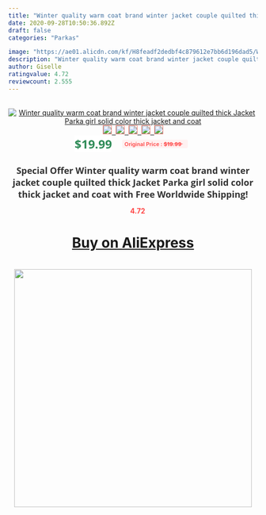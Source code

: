 ```yaml
---
title: "Winter quality warm coat brand winter jacket couple quilted thick Jacket Parka girl solid color thick jacket and coat"
date: 2020-09-28T10:50:36.892Z
draft: false
categories: "Parkas"

image: "https://ae01.alicdn.com/kf/H8feadf2dedbf4c879612e7bb6d196dad5/Winter-quality-warm-coat-brand-winter-jacket-couple-quilted-thick-Jacket-Parka-girl-solid-color-thick.jpg"
description: "Winter quality warm coat brand winter jacket couple quilted thick Jacket Parka girl solid color thick jacket and coat"
author: Giselle
ratingvalue: 4.72
reviewcount: 2.555
---
```

<br>
<div style="text-align: center;">
<a href="https://s.click.aliexpress.com/e/_Ash6CV" target="_blank" rel="nofollow noopener noreferrer"><img alt="Winter quality warm coat brand winter jacket couple quilted thick Jacket Parka girl solid color thick jacket and coat" class="magnifier-image" src="https://ae01.alicdn.com/kf/H8feadf2dedbf4c879612e7bb6d196dad5/Winter-quality-warm-coat-brand-winter-jacket-couple-quilted-thick-Jacket-Parka-girl-solid-color-thick.jpg_640x640.jpg">
<br>
<img style="border:1px solid salmon" src="https://ae01.alicdn.com/kf/H8feadf2dedbf4c879612e7bb6d196dad5/Winter-quality-warm-coat-brand-winter-jacket-couple-quilted-thick-Jacket-Parka-girl-solid-color-thick.jpg_120x120.jpg">&nbsp;&nbsp;<img style="border:1px solid salmon" src="https://ae01.alicdn.com/kf/Hf9cecf259db8478a9fdf9e56927e03e0I/Winter-quality-warm-coat-brand-winter-jacket-couple-quilted-thick-Jacket-Parka-girl-solid-color-thick.jpg_120x120.jpg">&nbsp;&nbsp;<img style="border:1px solid salmon" src="https://ae01.alicdn.com/kf/Hbbb65d0230f8461fba13932e85569cb68/Winter-quality-warm-coat-brand-winter-jacket-couple-quilted-thick-Jacket-Parka-girl-solid-color-thick.jpg_120x120.jpg">&nbsp;&nbsp;<img style="border:1px solid salmon" src="https://ae01.alicdn.com/kf/H90612676cdc141c1966ab9cfd8088bc2y/Winter-quality-warm-coat-brand-winter-jacket-couple-quilted-thick-Jacket-Parka-girl-solid-color-thick.jpg_120x120.jpg">&nbsp;&nbsp;<img style="border:1px solid salmon" src="https://ae01.alicdn.com/kf/He2712eeaa21c4f36b25c04e2378d69edZ/Winter-quality-warm-coat-brand-winter-jacket-couple-quilted-thick-Jacket-Parka-girl-solid-color-thick.jpg_120x120.jpg"></a></div><br0>
<div style="text-align: center;"><span style="background-color: white; border: 0px; box-sizing: border-box; color: seagreen; display: inline-block; font-family: &quot;open sans&quot; , &quot;arial&quot; , &quot;helvetica&quot; , sans-serif , &quot;heiti&quot;; font-size: 24px; font-stretch: inherit; font-weight: 700; line-height: inherit; margin: 0px 10px 0px 0px; padding: 0px; vertical-align: middle;">$19.99 </span>
<span style="background: rgb(255 , 241 , 241); border-radius: 3px; border: 0px; box-sizing: border-box; color: #ff4747; display: inline-block; font-family: inherit; font-size: 12px; font-stretch: inherit; font-style: inherit; font-variant: inherit; font-weight: 600; line-height: inherit; margin: 0px; padding: 2px 5px; transform: scale(0.9); vertical-align: middle;">Original Price : <b style="text-decoration: line-through;">$19.99 </b> &nbsp;&nbsp;</span></div>
<h1 style="color: #333333; display: inline-block; font-family: &quot;open sans&quot; , &quot;arial&quot; , &quot;helvetica&quot; , sans-serif , &quot;heiti&quot;; font-size: 18px; font-stretch: inherit; font-weight: 700; text-align: center;">Special Offer Winter quality warm coat brand winter jacket couple quilted thick Jacket Parka girl solid color thick jacket and coat with Free Worldwide Shipping!</h1>
<div style="color: #ff4747; text-align: center;">
<img src="https://4.bp.blogspot.com/-M0ZcTcb-5uY/XleCXlxnR4I/AAAAAAAAAEc/OrjgMkXV1oMQFaCRZj5HQwOCBcu3w1FegCPcBGAYYCw/s1600/star.png" style="height: 15px;">&nbsp;<b>4.72</b></div>
<div class="button_cont" align="center"><a class="buynow_a" href="https://s.click.aliexpress.com/e/_Ash6CV" target="_blank" rel="nofollow noopener noreferrer"><H1>Buy on AliExpress</H1></a></div><br>
<div class="separator" style="clear: both; text-align: center;">
<img src="https://lh3.googleusercontent.com/-pTy5HemUv9M/XlePHvY0dAI/AAAAAAAAAE4/0nX5iRUoIWY8eMW9Dpxeirr157OZliDIgCLcBGAsYHQ/s1600/badge.gif" width="480">
</div>
